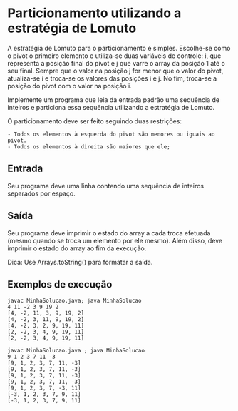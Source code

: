 # Particionamento utilizando a estratégia de Lomuto

A estratégia de Lomuto para o particionamento é simples. Escolhe-se como o pivot o primeiro elemento e utiliza-se duas variáveis de controle: i, que representa a posição final do pivot e j que varre o array da posição 1 até o seu final. Sempre que o valor na posição j for menor que o valor do pivot, atualiza-se i e troca-se os valores das posições i e j. No fim, troca-se a posição do pivot com o valor na posição i.

Implemente um programa que leia da entrada padrão uma sequência de inteiros e particiona essa sequência utilizando a estratégia de Lomuto.

O particionamento deve ser feito seguindo duas restrições:

	- Todos os elementos à esquerda do pivot são menores ou iguais ao pivot.
	- Todos os elementos à direita são maiores que ele;

## Entrada

Seu programa deve uma linha contendo uma sequência de inteiros separados por espaço.

## Saída

Seu programa deve imprimir o estado do array a cada troca efetuada (mesmo quando se troca um elemento por ele mesmo). Além disso, deve imprimir o estado do array ao fim da execução.

Dica: Use Arrays.toString() para formatar a saída.

## Exemplos de execução

	javac MinhaSolucao.java; java MinhaSolucao
	4 11 -2 3 9 19 2
	[4, -2, 11, 3, 9, 19, 2]
	[4, -2, 3, 11, 9, 19, 2]
	[4, -2, 3, 2, 9, 19, 11]
	[2, -2, 3, 4, 9, 19, 11]
	[2, -2, 3, 4, 9, 19, 11]
	
	javac MinhaSolucao.java ; java MinhaSolucao
	9 1 2 3 7 11 -3
	[9, 1, 2, 3, 7, 11, -3]
	[9, 1, 2, 3, 7, 11, -3]
	[9, 1, 2, 3, 7, 11, -3]
	[9, 1, 2, 3, 7, 11, -3]
	[9, 1, 2, 3, 7, -3, 11]
	[-3, 1, 2, 3, 7, 9, 11]
	[-3, 1, 2, 3, 7, 9, 11]
